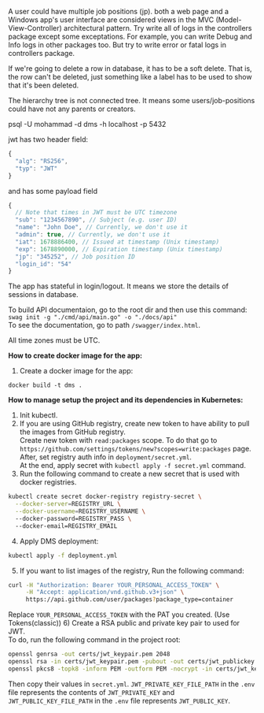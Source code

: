 A user could have multiple job positions (jp).
both a web page and a Windows app's user interface are considered views in the MVC (Model-View-Controller) architectural pattern.
Try write all of logs in the controllers package except some exceptations. For example, you can write Debug and Info logs in other packages too. But try to write error or fatal logs in controllers package.

If we're going to delete a row in database, it has to be a soft delete. That is, the row can't be deleted, just something like a label has to be used to show that it's been deleted.

The hierarchy tree is not connected tree. It means some users/job-positions could have not any parents or creators.

psql -U mohammad -d dms -h localhost -p 5432

jwt has two header field:   
```js
{
  "alg": "RS256",
  "typ": "JWT"
}
```  
and has some payload field   
```js
{
  // Note that times in JWT must be UTC timezone
  "sub": "1234567890", // Subject (e.g. user ID)
  "name": "John Doe", // Currently, we don't use it
  "admin": true, // Currently, we don't use it
  "iat": 1678886400, // Issued at timestamp (Unix timestamp)
  "exp": 1678890000, // Expiration timestamp (Unix timestamp)
  "jp": "345252", // Job position ID
  "login_id": "54"
}
```  
The app has stateful in login/logout. It means we store the details of sessions in database.

To build API documentaion, go to the root dir and then use this command:  
`swag init -g "./cmd/api/main.go" -o "./docs/api"`  
To see the documentation, go to path `/swagger/index.html`.  

All time zones must be UTC.

**How to create docker image for the app:**
1) Create a docker image for the app:  
```
docker build -t dms .
```

**How to manage setup the project and its dependencies in Kubernetes:**
1) Init kubectl.
2) If you are using GitHub registry, create new token to have ability to pull the images from GitHub registry.  
Create new token with `read:packages` scope. To do that go to `https://github.com/settings/tokens/new?scopes=write:packages` page. After, set registry auth info in `deployment/secret.yml`.   
At the end, apply secret with `kubectl apply -f secret.yml` command.
3) Run the following command to create a new secret that is used with docker registries.
```sh
kubectl create secret docker-registry registry-secret \
  --docker-server=REGISTRY_URL \
  --docker-username=REGISTRY_USERNAME \      
  --docker-password=REGISTRY_PASS \  
  --docker-email=REGISTRY_EMAIL
```
4) Apply DMS deployment:
```sh
kubectl apply -f deployment.yml
```
5) If you want to list images of the registry, Run the following command:
```sh
curl -H "Authorization: Bearer YOUR_PERSONAL_ACCESS_TOKEN" \
     -H "Accept: application/vnd.github.v3+json" \
     https://api.github.com/user/packages?package_type=container
```
Replace `YOUR_PERSONAL_ACCESS_TOKEN` with the PAT you created. (Use Tokens(classic))
6) Create a RSA public and private key pair to used for JWT.  
To do, run the following command in the project root:  
```sh
openssl genrsa -out certs/jwt_keypair.pem 2048
openssl rsa -in certs/jwt_keypair.pem -pubout -out certs/jwt_publickey.crt
openssl pkcs8 -topk8 -inform PEM -outform PEM -nocrypt -in certs/jwt_keypair.pem -out certs/jwt_pkcs8.key
```
Then copy their values in `secret.yml`. `JWT_PRIVATE_KEY_FILE_PATH` in the `.env` file represents the contents of `JWT_PRIVATE_KEY` and `JWT_PUBLIC_KEY_FILE_PATH` in the `.env` file represents `JWT_PUBLIC_KEY`.
